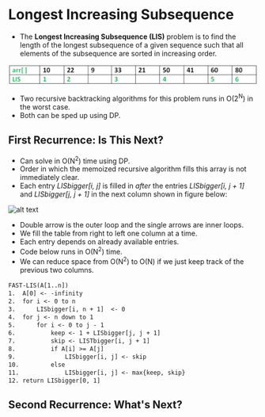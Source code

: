 # Longest Increasing Subsequence
- The **Longest Increasing Subsequence (LIS)** problem is to find the length of the longest subsequence of a given sequence such that all elements of the subsequence are sorted in increasing order.

![alt text](https://github.com/eyc94/Notes/blob/master/images/lis_example.png "Image of longest increasing subsequence")

- Two recursive backtracking algorithms for this problem runs in O(2<sup>N</sup>) in the worst case.
- Both can be sped up using DP.

## First Recurrence: Is This Next?
- Can solve in O(N<sup>2</sup>) time using DP.
- Order in which the memoized recursive algorithm fills this array is not immediately clear.
- Each entry *LISbigger\[i, j\]* is filled in *after* the entries *LISbigger\[i, j + 1\]* and *LISbigger\[j, j + 1\]* in the next column shown in figure below:

![alt text](https://github.com/eyc94/Notes/blob/master/images/list_example_two.png "Image of fibonacci tree using recursion")

- Double arrow is the outer loop and the single arrows are inner loops.
- We fill the table from right to left one column at a time.
- Each entry depends on already available entries.
- Code below runs in O(N<sup>2</sup>) time.
- We can reduce space from O(N<sup>2</sup>) to O(N) if we just keep track of the previous two columns.

```
FAST-LIS(A[1..n])
1.  A[0] <- -infinity
2.  for i <- 0 to n
3.      LISbigger[i, n + 1]  <- 0
4.  for j <- n down to 1
5.      for i <- 0 to j - 1
6.          keep <- 1 + LISbigger[j, j + 1]
7.          skip <- LISTbigger[i, j + 1]
8.          if A[i] >= A[j]
9.              LISbigger[i, j] <- skip
10.         else
11.             LISbigger[i, j] <- max{keep, skip}
12. return LISbigger[0, 1]
```

## Second Recurrence: What's Next?
